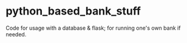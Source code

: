 # python_based_bank_stuff
Code for usage with a database &amp; flask; for running one's own bank if needed.
